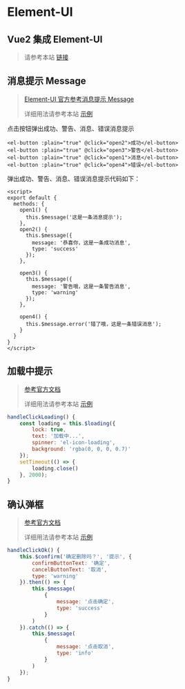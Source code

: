 # Element-UI



## Vue2 集成 Element-UI

>请参考本站 <a href="/vue/集成element-ui.html" target="_blank">链接</a>



## 消息提示 Message

>[Element-UI 官方参考消息提示 Message](https://element.eleme.cn/#/zh-CN/component/message)
>
>详细用法请参考本站 [示例](https://gitee.com/dexterleslie/demonstration/tree/main/front-end/demo-element-ui/demo-element-ui-message)

点击按钮弹出成功、警告、消息、错误消息提示

```vue
<el-button :plain="true" @click="open2">成功</el-button>
<el-button :plain="true" @click="open3">警告</el-button>
<el-button :plain="true" @click="open1">消息</el-button>
<el-button :plain="true" @click="open4">错误</el-button>
```

弹出成功、警告、消息、错误消息提示代码如下：

```vue
<script>
export default {
  methods: {
    open1() {
      this.$message('这是一条消息提示');
    },
    open2() {
      this.$message({
        message: '恭喜你，这是一条成功消息',
        type: 'success'
      });
    },

    open3() {
      this.$message({
        message: '警告哦，这是一条警告消息',
        type: 'warning'
      });
    },

    open4() {
      this.$message.error('错了哦，这是一条错误消息');
    }
  }
}
</script>
```



## 加载中提示

>[参考官方文档](https://element.eleme.cn/#/zh-CN/component/loading)
>
>详细用法请参考本站 [示例](https://gitee.com/dexterleslie/demonstration/tree/main/front-end/demo-element-ui/element-ui-loading)

```javascript
handleClickLoading() {
    const loading = this.$loading({
        lock: true,
        text: '加载中...',
        spinner: 'el-icon-loading',
        background: 'rgba(0, 0, 0, 0.7)'
    });
    setTimeout(() => {
        loading.close()
    }, 2000);
}
```



## 确认弹框

>[参考官方文档](https://element.eleme.cn/#/zh-CN/component/message-box)
>
>详细用法请参考本站 [示例](https://gitee.com/dexterleslie/demonstration/tree/main/front-end/demo-element-ui/demo-messagebox)

```javascript
handleClickOk() {
    this.$confirm('确定删除吗？', '提示', {
        confirmButtonText: '确定',
        cancelButtonText: '取消',
        type: 'warning'
    }).then(() => {
        this.$message(
            {
                message: '点击确定',
                type: 'success'
            }
        )
    }).catch(() => {
        this.$message(
            {
                message: '点击取消',
                type: 'info'
            }
        )
    });
}
```

